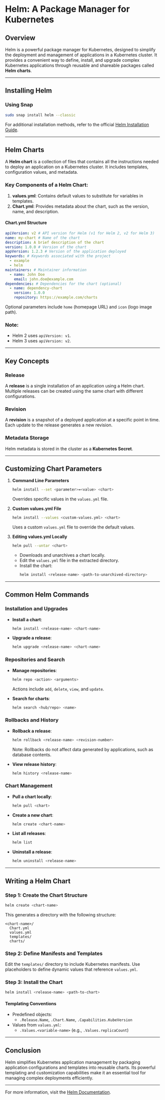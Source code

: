 # Helm: A Package Manager for Kubernetes

## Overview
Helm is a powerful package manager for Kubernetes, designed to simplify the deployment and management of applications in a Kubernetes cluster. It provides a convenient way to define, install, and upgrade complex Kubernetes applications through reusable and shareable packages called **Helm charts**.

---

## Installing Helm

### Using Snap
```bash
sudo snap install helm --classic
```

For additional installation methods, refer to the official [Helm Installation Guide](https://helm.sh/docs/intro/install/).

---

## Helm Charts
A **Helm chart** is a collection of files that contains all the instructions needed to deploy an application on a Kubernetes cluster. It includes templates, configuration values, and metadata. 

### Key Components of a Helm Chart:
1. **values.yml**: Contains default values to substitute for variables in templates.
2. **Chart.yml**: Provides metadata about the chart, such as the version, name, and description.

#### Chart.yml Structure
```yaml
apiVersion: v2 # API version for Helm (v1 for Helm 2, v2 for Helm 3)
name: my-chart # Name of the chart
description: A brief description of the chart
version: 1.0.0 # Version of the chart
appVersion: 1.2.3 # Version of the application deployed
keywords: # Keywords associated with the project
  - example
  - helm
maintainers: # Maintainer information
  - name: John Doe
    email: john.doe@example.com
dependencies: # Dependencies for the chart (optional)
  - name: dependency-chart
    version: 1.0.0
    repository: https://example.com/charts
```
Optional parameters include `home` (homepage URL) and `icon` (logo image path).

### Note:
- Helm 2 uses `apiVersion: v1`.
- Helm 3 uses `apiVersion: v2`.

---

## Key Concepts

### Release
A **release** is a single installation of an application using a Helm chart. Multiple releases can be created using the same chart with different configurations.

### Revision
A **revision** is a snapshot of a deployed application at a specific point in time. Each update to the release generates a new revision.

### Metadata Storage
Helm metadata is stored in the cluster as a **Kubernetes Secret**.

---

## Customizing Chart Parameters

1. **Command Line Parameters**
   ```bash
   helm install --set <parameter>=<value> <chart>
   ```
   Overrides specific values in the `values.yml` file.

2. **Custom values.yml File**
   ```bash
   helm install --values <custom-values.yml> <chart>
   ```
   Uses a custom `values.yml` file to override the default values.

3. **Editing values.yml Locally**
   ```bash
   helm pull --untar <chart>
   ```
   - Downloads and unarchives a chart locally.
   - Edit the `values.yml` file in the extracted directory.
   - Install the chart:
     ```bash
     helm install <release-name> <path-to-unarchived-directory>
     ```

---

## Common Helm Commands

### Installation and Upgrades
- **Install a chart**:
  ```bash
  helm install <release-name> <chart-name>
  ```
  
- **Upgrade a release**:
  ```bash
  helm upgrade <release-name> <chart-name>
  ```

### Repositories and Search
- **Manage repositories**:
  ```bash
  helm repo <action> <arguments>
  ```
  Actions include `add`, `delete`, `view`, and `update`.

- **Search for charts**:
  ```bash
  helm search <hub/repo> <name>
  ```

### Rollbacks and History
- **Rollback a release**:
  ```bash
  helm rollback <release-name> <revision-number>
  ```
  Note: Rollbacks do not affect data generated by applications, such as database contents.

- **View release history**:
  ```bash
  helm history <release-name>
  ```

### Chart Management
- **Pull a chart locally**:
  ```bash
  helm pull <chart>
  ```

- **Create a new chart**:
  ```bash
  helm create <chart-name>
  ```

- **List all releases**:
  ```bash
  helm list
  ```

- **Uninstall a release**:
  ```bash
  helm uninstall <release-name>
  ```

---

## Writing a Helm Chart

### Step 1: Create the Chart Structure
```bash
helm create <chart-name>
```
This generates a directory with the following structure:
```
<chart-name>/
  Chart.yml
  values.yml
  templates/
  charts/
```

### Step 2: Define Manifests and Templates
Edit the `templates/` directory to include Kubernetes manifests. Use placeholders to define dynamic values that reference `values.yml`.

### Step 3: Install the Chart
```bash
helm install <release-name> <path-to-chart>
```

#### Templating Conventions
- Predefined objects:
  - `.Release.Name`, `.Chart.Name`, `.Capabilities.KubeVersion`
- Values from `values.yml`:
  - `.Values.<variable-name>` (e.g., `.Values.replicaCount`)

---

## Conclusion
Helm simplifies Kubernetes application management by packaging application configurations and templates into reusable charts. Its powerful templating and customization capabilities make it an essential tool for managing complex deployments efficiently.

---

For more information, visit the [Helm Documentation](https://helm.sh/docs/).

